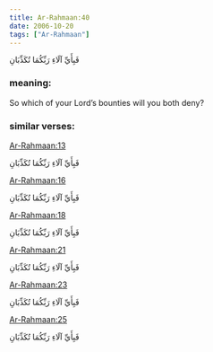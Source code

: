 ```yaml
---
title: Ar-Rahmaan:40
date: 2006-10-20
tags: ["Ar-Rahmaan"]
---
```

فَبِأَيِّ آلَاءِ رَبِّكُمَا تُكَذِّبَانِ
### meaning: 
So which of your Lord’s bounties will you both deny?
### similar verses: 

[Ar-Rahmaan:13](/55/13)

فَبِأَيِّ آلَاءِ رَبِّكُمَا تُكَذِّبَانِ

[Ar-Rahmaan:16](/55/16)

فَبِأَيِّ آلَاءِ رَبِّكُمَا تُكَذِّبَانِ

[Ar-Rahmaan:18](/55/18)

فَبِأَيِّ آلَاءِ رَبِّكُمَا تُكَذِّبَانِ

[Ar-Rahmaan:21](/55/21)

فَبِأَيِّ آلَاءِ رَبِّكُمَا تُكَذِّبَانِ

[Ar-Rahmaan:23](/55/23)

فَبِأَيِّ آلَاءِ رَبِّكُمَا تُكَذِّبَانِ

[Ar-Rahmaan:25](/55/25)

فَبِأَيِّ آلَاءِ رَبِّكُمَا تُكَذِّبَانِ
